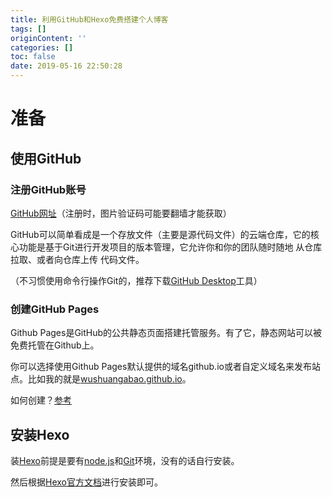 ```yaml
---
title: 利用GitHub和Hexo免费搭建个人博客
tags: []
originContent: ''
categories: []
toc: false
date: 2019-05-16 22:50:28
---
```


# 准备

## 使用GitHub

### 注册GitHub账号

[GitHub网址](https://github.com/)（注册时，图片验证码可能要翻墙才能获取）

GitHub可以简单看成是一个存放文件（主要是源代码文件）的云端仓库，它的核心功能是基于Git进行开发项目的版本管理，它允许你和你的团队随时随地 从仓库拉取、或者向仓库上传 代码文件。

（不习惯使用命令行操作Git的，推荐下载[GitHub Desktop](https://desktop.github.com/)工具）

### 创建GitHub Pages

Github Pages是GitHub的公共静态页面搭建托管服务。有了它，静态网站可以被免费托管在Github上。

你可以选择使用Github Pages默认提供的域名github.io或者自定义域名来发布站点。比如我的就是[wushuangabao.github.io](https://wushuangabao.github.io/)。

如何创建？[参考](https://www.cnblogs.com/lijiayi/p/githubpages.html)

## 安装Hexo

装[Hexo](https://hexo.io/zh-cn/)前提是要有[node.js](https://nodejs.org/en/)和[Git](https://git-scm.com/)环境，没有的话自行安装。

然后根据[Hexo官方文档](https://hexo.io/zh-cn/docs/)进行安装即可。


